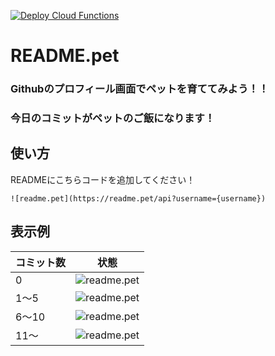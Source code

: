 [![Deploy Cloud Functions](https://github.com/impostor-syndromes/README.pet/actions/workflows/deploy-cloudfunctions.yml/badge.svg)](https://github.com/impostor-syndromes/README.pet/actions/workflows/deploy-cloudfunctions.yml)

# README.pet
### Githubのプロフィール画面でペットを育ててみよう！！
### 今日のコミットがペットのご飯になります！

## 使い方

READMEにこちらコードを追加してください！

```![readme.pet](https://readme.pet/api?username={username})```

## 表示例

| コミット数 | 状態 |
|--------|--------|
| 0 | ![readme.pet](https://readme.pet/view-sample?contributions=0&param=1) |
| 1〜5 | ![readme.pet](https://readme.pet/view-sample?contributions=1&param=1) |
| 6〜10 | ![readme.pet](https://readme.pet/view-sample?contributions=6&param=1) |
| 11〜 | ![readme.pet](https://readme.pet/view-sample?contributions=11&param=1) | 